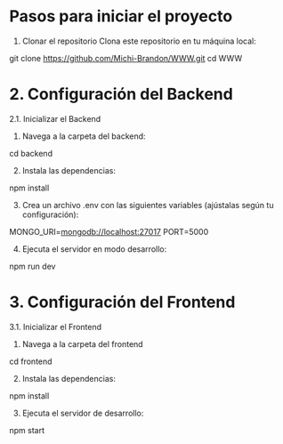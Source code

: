 # Pasos para iniciar el proyecto
1. Clonar el repositorio
Clona este repositorio en tu máquina local:

git clone <https://github.com/Michi-Brandon/WWW.git>
cd WWW

# 2. Configuración del Backend
2.1. Inicializar el Backend
1. Navega a la carpeta del backend:

cd backend

2. Instala las dependencias:

npm install

3. Crea un archivo .env con las siguientes variables (ajústalas según tu configuración):

MONGO_URI=<mongodb://localhost:27017>
PORT=5000

4. Ejecuta el servidor en modo desarrollo:

npm run dev

# 3. Configuración del Frontend
3.1. Inicializar el Frontend
1. Navega a la carpeta del frontend

cd frontend

2. Instala las dependencias:

npm install

3. Ejecuta el servidor de desarrollo:

npm start

